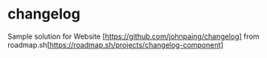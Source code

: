 # changelog
Sample solution for Website [https://github.com/johnpaing/changelog] from roadmap.sh[https://roadmap.sh/projects/changelog-component]
